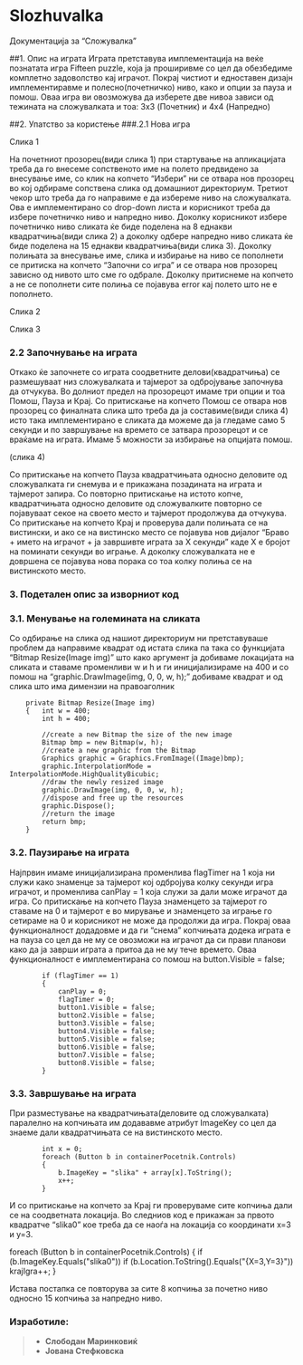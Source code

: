 # Slozhuvalka

Документација за “Сложувалка”

##1. Опис на играта
Играта претставува имплементација на веќе познатата игра Fifteen puzzle, која ја проширивме со цел да обезбедиме комплетно задоволство кај играчот. Покрај чистиот и едноставен дизајн имплементиравме и полесно(почетничко) ниво, како и опции за пауза и помош. Оваа игра ви овозможува да изберете две нивоа зависи од тежината на сложувалката и тоа: 3x3 (Почетник) и 4x4 (Напредно) 

##2. Упатство за користење
###.2.1 Нова игра
 
Слика 1

На почетниот прозорец(види слика 1) при стартување на апликацијата треба да го внесеме сопственото име на полето предвидено за внесување име, со клик на копчето “Избери” ни се отвара нов прозорец во кој одбираме сопствена слика од домашниот директориум. Третиот чекор што треба да го направиме е да избереме ниво на сложувалката. Ова е имплементирано со drop-down листа и корисникот  треба да избере почетничко ниво и напредно ниво. Доколку корисникот избере почетничко ниво сликата ќе биде поделена на 8 еднакви квадратчиња(види слика 2)  а доколку одбере напредно ниво сликата ќе биде поделена на 15 еднакви квадратчиња(види слика  3).  Доколку полињата за внесување име, слика и избирање  на ниво се пополнети се притиска на копчето “Започни со игра” и се отвара нов прозорец зависно од нивото што сме го одбрале. Доколку притиснеме на копчето а не се пополнети сите полиња се појавува error кај полето што не е пополнето.  

 
Слика 2

 
Слика 3


### 2.2 Започнување на играта
Откако ќе започнете со играта соодветните делови(квадратчиња) се размешуваат низ сложувалката и тајмерот за одбројување започнува да отчукува. Во долниот предел на прозорецот имаме три опции и тоа Помош, Пауза и Крај. Со притискање на копчето Помош се отвара нов прозорец со финалната слика што треба да ја составиме(види слика 4) исто така имплементирано е сликата да можеме да ја гледаме само 5 секунди и по завршување на времето се затвара прозорецот и се враќаме на играта. Имаме 5 можности за избирање на опцијата помош. 
 
(слика 4)

Со притискање на копчето Пауза квадратчињата односно деловите од сложувалката ги снемува и е прикажана позадината на играта и тајмерот запира. Со повторно притискање на истото копче, квадратчињата односно деловите од сложувалките повторно се појавуваат секое на своето место и тајмерот продолжува да отчукува.  
Со притискање на копчето Крај и проверува дали полињата се на вистински, и ако се на вистинско место се појавува нов дијалог “Браво + името на играчот + ја завршивте играта за X секунди” каде X е бројот на поминати секунди во играње. А доколку сложувалката не е довршена се појавува нова порака со тоа колку полиња се на вистинското место.

### 3. Подетален опис за изворниот код
### 3.1. Менување на големината на сликата
Со одбирање на слика од нашиот директориум ни претставуваше проблем да направиме квадрат од истата слика па така со функцијата “Bitmap Resize(Image img)” што како аргумент ја добиваме локацијата на сликата и ставаме променливи w и h и ги иницијализираме на 400  и со помош на “graphic.DrawImage(img, 0, 0, w, h);” добиваме квадрат и од слика што има димензии на правоаголник


        private Bitmap Resize(Image img)
        {   int w = 400;
            int h = 400;

            //create a new Bitmap the size of the new image
            Bitmap bmp = new Bitmap(w, h);
            //create a new graphic from the Bitmap
            Graphics graphic = Graphics.FromImage((Image)bmp);
            graphic.InterpolationMode = InterpolationMode.HighQualityBicubic;
            //draw the newly resized image
            graphic.DrawImage(img, 0, 0, w, h);
            //dispose and free up the resources
            graphic.Dispose();
            //return the image
            return bmp;
        }

### 3.2. Паузирање на играта
Најпрвин имаме иницијализирана променлива flagTimer на 1 која ни служи како знаменце за тајмерот кој одбројува колку секунди игра играчот, и променлива canPlay = 1 која служи за дали може играчот да игра. Со притискање на копчето Пауза знаменцето за тајмерот го ставаме на 0 и тајмерот е во мирување и знаменцето за играње го сетираме на 0 и корисникот не може да продолжи да игра. Покрај оваа функционалност додадовме и да ги “снема” копчињата додека играта е на пауза со цел да не му се овозможи на играчот да си прави планови како да ја заврши играта а притоа да не му тече времето. Оваа функционалност е имплементирана со помош на button.Visible = false;

            if (flagTimer == 1)
            {
                canPlay = 0;
                flagTimer = 0;
                button1.Visible = false;
                button2.Visible = false;
                button3.Visible = false;
                button4.Visible = false;
                button5.Visible = false;
                button6.Visible = false;
                button7.Visible = false;
                button8.Visible = false;         
            }

### 3.3. Завршување на играта
При разместување на квадратчињата(деловите од сложувалката) паралелно на копчињата им додававме атрибут ImageKey со цел да знаеме дали квадратчињата се на вистинското место.

            int x = 0;
            foreach (Button b in containerPocetnik.Controls)
            {    
                b.ImageKey = "slika" + array[x].ToString();
                x++;
            }
            
И со притискање на копчето за Крај ги проверуваме сите копчиња дали се на соодветната локација. Во следниов код е прикажан за првото квадратче “slika0” кое треба да се наоѓа на локација со координати x=3 и y=3.

foreach (Button b in containerPocetnik.Controls)
            {
                if (b.ImageKey.Equals("slika0"))
                    if (b.Location.ToString().Equals("{X=3,Y=3}"))
                        krajIgra++; 
	}
  
Истава постапка се повторува за сите 8 копчиња за почетно ниво односно 15 копчиња за напредно ниво.

### Изработиле:

>- **Слободан Маринковиќ**
>- **Јована Стефковска**



